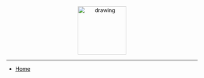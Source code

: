 <div><a href="./" style="text-decoration: none; color: inherit;">
	<center><img src="sas.svg" alt="drawing" width="128" />
</a></div>

---

- [Home](torchbox/home.md)